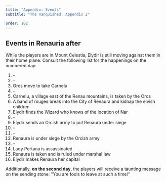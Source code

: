```yaml
---
title: "Appendix: Events"
subtitle: "The Vanquished: Appendix 2"

order: 102
---
```


## Events in Renauria after

While the players are in Mount Celestia, Elydir is still moving against
them in their home plane. Consult the following list for the happenings
on the numbered day:

1. \-
2. \-
3. Orcs move to take Carnelu
4. \-
5. Carnelu, a village east of the Renau mountains, is taken by the Orcs
6. A band of rouges break into the City of Renaura and kidnap the elvish
   children
7. Elydir finds the Wizard who knows of the location of Nar
8. \-
9. Elydir sends an Orcish army to put Renaura under siege
10. \-
11. \-
12. Renaura is under siege by the Orcish army
13. \-
14. Lady Pertana is assassinated
15. Renaura is taken and is ruled under marshal law
16. Elydir makes Renaura her capital

Additionally, **on the second day**, the players will receive a taunting
message on the sending stone: "You are fools to leave at such a time!"
